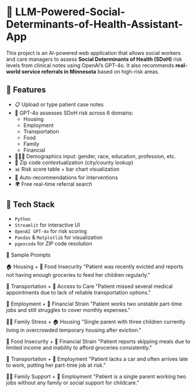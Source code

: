 # 🧠 LLM-Powered-Social-Determinants-of-Health-Assistant-App

This project is an AI-powered web application that allows social workers and care managers to assess **Social Determinants of Health (SDoH)** risk levels from clinical notes using OpenAI’s GPT-4o. It also recommends **real-world service referrals in Minnesota** based on high-risk areas.

## 🚀 Features

- 📋 Upload or type patient case notes
- 🔎 GPT-4o assesses SDoH risk across 6 domains:
  - Housing
  - Employment
  - Transportation
  - Food
  - Family
  - Financial
- 🧑🏽‍⚕️ Demographics input: gender, race, education, profession, etc.
- 📍 Zip code contextualization (city/county lookup)
- 📊 Risk score table + bar chart visualization
- 🏥 Auto-recommendations for interventions
- 🌍 Free real-time referral search

## 🧱 Tech Stack

- `Python`
- `Streamlit` for interactive UI
- `OpenAI GPT-4o` for risk scoring
- `Pandas` & `Matplotlib` for visualization
- `pgeocode` for ZIP code resolution


🧪 Sample Prompts

🏠 Housing + 🍲 Food Insecurity
"Patient was recently evicted and reports not having enough groceries to feed her children regularly."

🚗 Transportation + 🏥 Access to Care
"Patient missed several medical appointments due to lack of reliable transportation options."

💼 Employment + 💸 Financial Strain
"Patient works two unstable part-time jobs and still struggles to cover monthly expenses."

👩‍👧 Family Stress + 🏠 Housing
"Single parent with three children currently living in overcrowded temporary housing after eviction."

🍲 Food Insecurity + 💸 Financial Strain
"Patient reports skipping meals due to limited income and inability to afford groceries consistently."

🚗 Transportation + 💼 Employment
"Patient lacks a car and often arrives late to work, putting her part-time job at risk."

👩‍👧 Family Support + 💼 Employment
"Patient is a single parent working two jobs without any family or social support for childcare."

